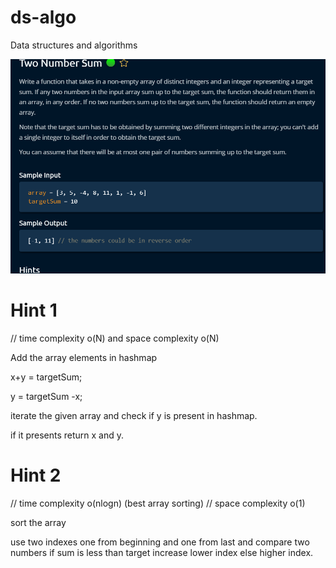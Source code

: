 # ds-algo
Data structures and algorithms

![img.png](img.png)


# Hint 1
// time complexity o(N) and space complexity o(N)

Add the array elements in hashmap

x+y = targetSum;

y = targetSum -x;

iterate the given array and check if y is present in hashmap.

if it presents return x and y.

# Hint 2
// time complexity o(nlogn) (best array sorting)
// space complexity o(1)

sort the array

use two indexes one from beginning and one from last and compare two numbers
if sum is less than target increase lower index else higher index.

